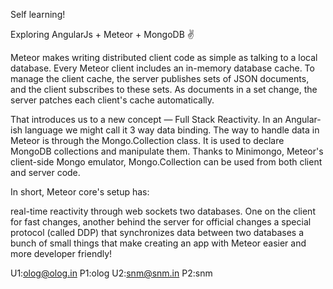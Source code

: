 Self learning!

Exploring AngularJs + Meteor + MongoDB :v:

Meteor makes writing distributed client code as simple as talking to a local database.
Every Meteor client includes an in-memory database cache. To manage the client cache, the
server publishes sets of JSON documents, and the client subscribes to these sets. As documents
in a set change, the server patches each client's cache automatically.

That introduces us to a new concept — Full Stack Reactivity.
In an Angular-ish language we might call it 3 way data binding.
The way to handle data in Meteor is through the Mongo.Collection class.
It is used to declare MongoDB collections and manipulate them.
Thanks to Minimongo, Meteor's client-side Mongo emulator, Mongo.Collection can be used from
both client and server code.

In short, Meteor core's setup has:

real-time reactivity through web sockets
two databases. One on the client for fast changes, another behind the server for official changes
a special protocol (called DDP) that synchronizes data between two databases
a bunch of small things that make creating an app with Meteor easier and more developer friendly!

U1:olog@olog.in P1:olog U2:snm@snm.in P2:snm

